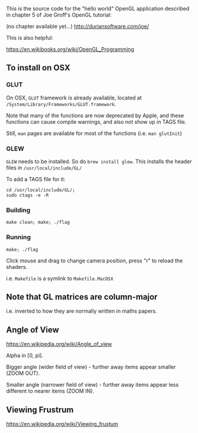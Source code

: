 This is the source code for the "hello world" OpenGL application described in
chapter 5 of Joe Groff's OpenGL tutorial: 

(no chapter available yet...)
http://duriansoftware.com/joe/

This is also helpful:

https://en.wikibooks.org/wiki/OpenGL_Programming


## To install on OSX


### GLUT

On OSX, `GLUT` framework is already available,
located at `/System/Library/Frameworks/GLUT.framework`.

Note that many of the functions are now deprecated by Apple,
and these functions can cause compile warnings, and also
not show up in TAGS file.

Still, `man` pages are available for most of the functions
(i.e. `man glutInit`)

### GLEW

`GLEW` needs to be installed. So do `brew install glew`.
This installs the header files in `/usr/local/include/GL/`

To add a TAGS file for it:
```
cd /usr/local/include/GL/;
sudo ctags -e -R
```


### Building

```
make clean; make; ./flag
```

### Running
```
make; ./flag
```

Click mouse and drag to change camera position, press "r" to reload the shaders.

i.e. `Makefile` is a symlink to `Makefile.MacOSX`



## Note that GL matrices are column-major
i.e. inverted to how they are normally written in maths papers.




## Angle of View

https://en.wikipedia.org/wiki/Angle_of_view

Alpha in [0, pi].

Bigger angle (wider field of view) - further away items appear smaller (ZOOM OUT).

Smaller angle (narrower field of view) - further away items appear less different to nearer items (ZOOM IN).



## Viewing Frustrum

https://en.wikipedia.org/wiki/Viewing_frustum
